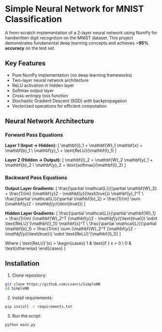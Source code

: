 # Simple Neural Network for MNIST Classification

A from-scratch implementation of a 2-layer neural network using NumPy for handwritten digit recognition on the MNIST dataset. This project demonstrates fundamental deep learning concepts and achieves **~95% accuracy** on the test set.

## Key Features
- Pure NumPy implementation (no deep learning frameworks)
- Two-layer neural network architecture
- ReLU activation in hidden layer
- Softmax output layer
- Cross-entropy loss function
- Stochastic Gradient Descent (SGD) with backpropagation
- Vectorized operations for efficient computation

## Neural Network Architecture

### Forward Pass Equations

**Layer 1 (Input → Hidden):**
\[
\mathbf{l}_1 = \mathbf{W}_1 \mathbf{x} + \mathbf{b}_1 \\
\mathbf{y}_1 = \text{ReLU}(\mathbf{l}_1)
\]

**Layer 2 (Hidden → Output):**
\[
\mathbf{l}_2 = \mathbf{W}_2 \mathbf{y}_1 + \mathbf{b}_2 \\
\mathbf{y}_2 = \text{softmax}(\mathbf{l}_2)
\]

### Backward Pass Equations

**Output Layer Gradients:**
\[
\frac{\partial \mathcal{L}}{\partial \mathbf{W}_2} = \frac{1}{m} (\mathbf{y}_2 - \mathbf{y}_{\text{true}}) \mathbf{y}_1^T \\
\frac{\partial \mathcal{L}}{\partial \mathbf{b}_2} = \frac{1}{m} \sum (\mathbf{y}_2 - \mathbf{y}_{\text{true}})
\]

**Hidden Layer Gradients:**
\[
\frac{\partial \mathcal{L}}{\partial \mathbf{W}_1} = \frac{1}{m} (\mathbf{W}_2^T (\mathbf{y}_2 - \mathbf{y}_{\text{true}}) \odot \text{ReLU}'(\mathbf{l}_1)) \mathbf{x}^T \\
\frac{\partial \mathcal{L}}{\partial \mathbf{b}_1} = \frac{1}{m} \sum (\mathbf{W}_2^T (\mathbf{y}_2 - \mathbf{y}_{\text{true}}) \odot \text{ReLU}'(\mathbf{l}_1))
\]

Where \( \text{ReLU}'(x) = \begin{cases} 1 & \text{if } x > 0 \\ 0 & \text{otherwise} \end{cases} \)

## Installation

1. Clone repository:
```bash
git clone https://github.com/csanri/SimpleNN
cd SimpleNN
```
2. Install requirements:
```bash
pip install -r requirements.txt
```

3. Run the script:

```bash
python main.py
```
